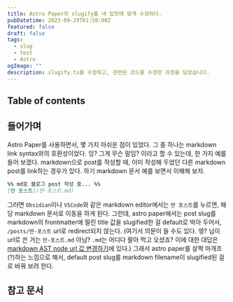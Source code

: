 ```yaml
---
title: Astro Paper의 slugify를 내 입맛에 맞게 수정하다.
pubDatetime: 2023-09-29T01:50:00Z
featured: false
draft: false
tags:
  - slug
  - test
  - Astro
ogImage: ""
description: slugify.ts를 수정하고, 관련된 코드를 수정한 과정을 담았습니다.
---
```


## Table of contents

## 들어가며

Astro Paper를 사용하면서, 몇 가지 아쉬운 점이 있었다.
그 중 하나는 markdown link syntax와의 호환성이었다.
잉? 그게 무슨 말임? 이라고 할 수 있는데, 한 가지 예를 들어 보겠다.
markdown으로 post를 작성할 때, 이미 작성해 두었던 다른 markdown post를 link하는 경우가 있다.
하기 markdown 문서 예를 보면서 이해해 보자.

```markdown
%% md로 블로그 post 작성 중... %%
[딴 포스트](딴-포스트.md)
```

그러면 `Obsidian`이나 `VSCode`와 같은 markdown editor에서는 `딴 포스트`를 누르면, 해당 markdown 문서로 이동을 하게 된다.
그런데, astro paper에서는 post slug를 markdown의 frontmatter에 딸린 title 값을 slugified한 걸 default로 박아 두어서, `/posts/딴-포스트` url로 redirect되지 않는다. (여기서 의문이 들 수도 있다. 엥? 님이 url로 쓴 거는 `딴-포스트.md` 아님? `.md`는 어디다 팔아 먹고 오셨죠? 이에 대한 대답은 [markdown AST node url 값 변경하기](update-markdown-AST-node-url-value.md)에 있다.)
그래서 astro paper를 살짝 마개조(?)하는 느낌으로 해서, default post slug를 markdown filename이 slugified된 걸로 바꿔 보려 한다.

## 참고 문서
